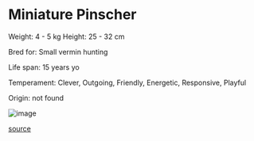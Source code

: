 # Miniature Pinscher

Weight: 4 - 5 kg
Height: 25 - 32 cm

Bred for: Small vermin hunting

Life span: 15 years yo

Temperament: Clever, Outgoing, Friendly, Energetic, Responsive, Playful

Origin: not found

![image](https://cdn2.thedogapi.com/images/Hy3H7g94X_1280.jpg)

[source](https://api.thedogapi.com/v1/breeds/167)
